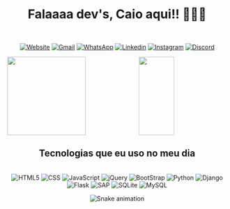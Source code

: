 <div  align="center">
  
  # Falaaaa dev's, Caio aqui!! 🧑🏻‍💻
</div>

<br>



<!-- Posso fazer o código todo em HTML e CSS -->
<div  align="center">
  
  [![Website](https://img.shields.io/badge/website-000000?style=for-the-badge&logo=About.me&logoColor=white)]("href2.com.br")
  [![Gmail](https://img.shields.io/badge/Gmail-D14836?style=for-the-badge&logo=gmail&logoColor=white)]("href2.com.br")
  [![WhatsApp](https://img.shields.io/badge/WhatsApp-25D366?style=for-the-badge&logo=whatsapp&logoColor=white)]("href2.com.br")
  [![Linkedin](https://img.shields.io/badge/LinkedIn-0077B5?style=for-the-badge&logo=linkedin&logoColor=white)]("href.com.br")
  [![Instagram](https://img.shields.io/badge/Instagram-E4405F?style=for-the-badge&logo=instagram&logoColor=white)]("href2.com.br")
  [![Discord](https://img.shields.io/badge/Discord-7289DA?style=for-the-badge&logo=discord&logoColor=white)]("href2.com.br")
  
</div>

<!-- ![Cbarroso GitHub stats](https://github-readme-stats.vercel.app/api?username=CBarrosoBRRJ&show_icons=true&theme=dracula) -->

<div>  
  <img  height="180em" src="https://github-readme-stats.vercel.app/api?username=CBarrosoBRRJ&show_icons=true&include_all_commits=true&count_private=true&theme=dracula"/>
  <img align="right" height="180em" width="40%" src="https://github-readme-stats.vercel.app/api/top-langs/?username=CBarrosoBRRJ&layout=compact&langs_count=16&theme=dracula"/>
</div>

<div  align="center">

## Tecnologias que eu uso no meu dia

<div style='display: inline_block'> <br/>
    <img aling="center" alt= "HTML5"src="https://img.shields.io/badge/HTML5-E34F26?style=for-the-badge&logo=html5&logoColor=white">
    <img aling="center" alt= "CSS"src="https://img.shields.io/badge/CSS3-1572B6?style=for-the-badge&logo=css3&logoColor=white">
    <img aling="center" alt= "JavaScript"src="https://img.shields.io/badge/JavaScript-323330?style=for-the-badge&logo=javascript&logoColor=F7DF1E">
    <img aling="center" alt= "jQuery"src="https://img.shields.io/badge/jQuery-0769AD?style=for-the-badge&logo=jquery&logoColor=white">
    <img aling="center" alt= "BootStrap"src="https://img.shields.io/badge/Bootstrap-563D7C?style=for-the-badge&logo=bootstrap&logoColor=white">
    <img aling="center" alt= "Python"src="https://img.shields.io/badge/Python-14354C?style=for-the-badge&logo=python&logoColor=white">    
    <img aling="center" alt= "Django"src="https://img.shields.io/badge/Django-092E20?style=for-the-badge&logo=django&logoColor=white">
    <img aling="center" alt= "Flask"src="https://img.shields.io/badge/Flask-000000?style=for-the-badge&logo=flask&logoColor=white">
    <img aling="center" alt= "SAP"src="https://img.shields.io/badge/SAP-0FAAFF?style=for-the-badge&logo=sap&logoColor=white">
    <img aling="center" alt= "SQLite"src="https://img.shields.io/badge/SQLite-07405E?style=for-the-badge&logo=sqlite&logoColor=white">
    <img aling="center" alt= "MySQL"src="https://img.shields.io/badge/MySQL-00000F?style=for-the-badge&logo=mysql&logoColor=white">
     
</div>
 
</div>

<div  align="center">

![Snake animation](https://github.com/LuigiGF/LuigiGF/blob/output/github-contribution-grid-snake.svg)

</div>
